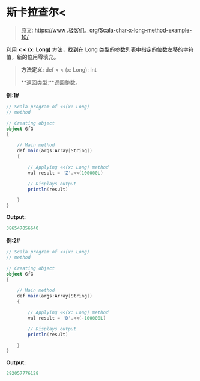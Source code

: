 # 斯卡拉查尔<

> 原文: [https://www .极客们。org/Scala-char-x-long-method-example-10/](https://www.geeksforgeeks.org/scala-char-x-long-method-with-example-10/)

利用 **< < (x: Long)** 方法，找到在 Long 类型的参数列表中指定的位数左移的字符值，新的位用零填充。

> **方法定义:** def < < (x: Long): Int
> 
> **返回类型:**返回整数。

**例:1#**

```scala
// Scala program of <<(x: Long)
// method

// Creating object
object GfG
{ 

    // Main method
    def main(args:Array[String])
    {

        // Applying <<(x: Long) method 
        val result = 'Z'.<<(100000L)

        // Displays output
        println(result)

    }
} 
```

**Output:**

```scala
386547056640

```

**例:2#**

```scala
// Scala program of <<(x: Long)
// method

// Creating object
object GfG
{ 

    // Main method
    def main(args:Array[String])
    {

        // Applying <<(x: Long) method
        val result = 'D'.<<(-100000L)

        // Displays output
        println(result)

    }
} 
```

**Output:**

```scala
292057776128

```